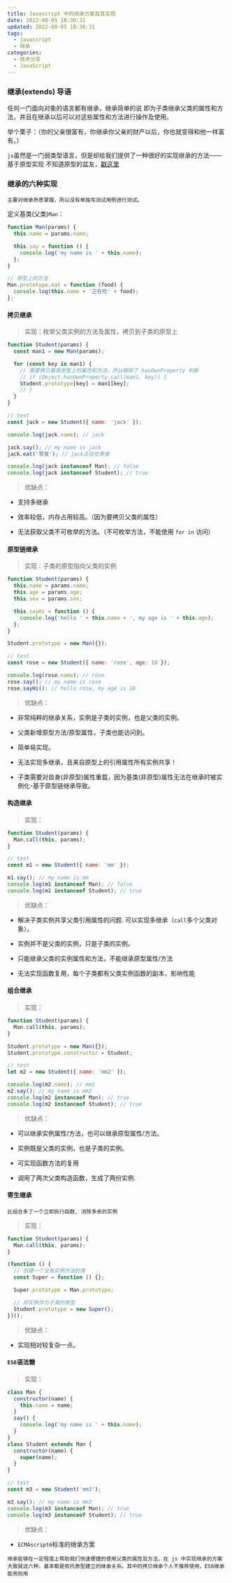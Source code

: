 ```yaml
---
title: Javascript 中的继承方案及其实现
date: 2022-08-05 18:30:31
updated: 2022-08-05 18:30:31
tags:
  - javascript
  - 继承
categories:
  - 技术分享
  - JavaScript
---
```


### 继承(extends) 导语

任何一门面向对象的语言都有继承，继承简单的说 即为子类继承父类的属性和方法，并且在继承以后可以对这些属性和方法进行操作及使用。

举个栗子：（你的父亲很富有，你继承你父亲的财产以后，你也就变得和他一样富有。）

`js`虽然是一门弱类型语言，但是却给我们提供了一种很好的实现继承的方法——基于原型实现 不知道原型的盆友，[戳这里](https://developer.mozilla.org/zh-CN/docs/Learn/JavaScript/Objects/Object_prototypes)

<!-- more -->

### 继承的六种实现

`主要对继承熟悉掌握，所以没有单独写测试用例进行测试。`

定义基类(父类)`Man`：

```javascript
function Man(params) {
  this.name = params.name;

  this.say = function () {
    console.log('my name is ' + this.name);
  };
}

// 原型上的方法
Man.prototype.eat = function (food) {
  console.log(this.name + '正在吃' + food);
};
```

#### 拷贝继承

> 实现：枚举父类实例的方法及属性，拷贝到子类的原型上

```javascript
function Student(params) {
  const man1 = new Man(params);

  for (const key in man1) {
    // 需要拷贝基类原型上的属性和方法，所以移除了 hasOwnProperty 判断
    // if (Object.hasOwnProperty.call(man1, key)) {
    Student.prototype[key] = man1[key];
    // }
  }
}

// test
const jack = new Student({ name: 'jack' });

console.log(jack.name); // jack

jack.say(); // my name is jack
jack.eat('零食'); // jack正在吃零食

console.log(jack instanceof Man); // false
console.log(jack instanceof Student); // true
```

> 优缺点：

- 支持多继承

- 效率较低，内存占用较高。（因为要拷贝父类的属性）

- 无法获取父类不可枚举的方法。（不可枚举方法，不能使用 `for in` 访问）

#### 原型链继承

> 实现：子类的原型指向父类的实例

```javascript
function Student(params) {
  this.name = params.name;
  this.age = params.age;
  this.sex = params.sex;

  this.sayHi = function () {
    console.log('hello ' + this.name + ', my age is ' + this.age);
  };
}

Student.prototype = new Man({});

// test
const rose = new Student({ name: 'rose', age: 18 });

console.log(rose.name); // rose
rose.say(); // my name is rose
rose.sayHi(); // hello rose, my age is 18
```

> 优缺点：

- 非常纯粹的继承关系，实例是子类的实例，也是父类的实例。

- 父类新增原型方法/原型属性，子类也能访问到。

- 简单易实现。

- 无法实现多继承，且来自原型上的引用属性所有实例共享！

- 子类需要对自身(非原型)属性重载，因为基类(非原型)属性无法在继承时被实例化-基于原型链继承导致。

#### 构造继承

> 实现：

```javascript
function Student(params) {
  Man.call(this, params);
}

// test
const m1 = new Student({ name: 'mm' });

m1.say(); // my name is mm
console.log(m1 instanceof Man); // false
console.log(m1 instanceof Student); // true
```

> 优缺点：

- 解决子类实例共享父类引用属性的问题. 可以实现多继承（`call`多个父类对象）。

- 实例并不是父类的实例，只是子类的实例。

- 只能继承父类的实例属性和方法，不能继承原型属性/方法

- 无法实现函数复用，每个子类都有父类实例函数的副本，影响性能

#### 组合继承

> 实现：

```javascript
function Student(params) {
  Man.call(this, params);
}

Student.prototype = new Man({});
Student.prototype.constructor = Student;

// test
let m2 = new Student({ name: 'mm2' });

console.log(m2.name); // mm2
m2.say(); // my name is mm2
console.log(m2 instanceof Man); // true
console.log(m2 instanceof Student); // true
```

> 优缺点：

- 可以继承实例属性/方法，也可以继承原型属性/方法。

- 实例既是父类的实例，也是子类的实例。

- 可实现函数方法的复用

- 调用了两次父类构造函数，生成了两份实例.

#### 寄生继承

`比组合多了一个立即执行函数, 消除多余的实例`

> 实现：

```javascript
function Student(params) {
  Man.call(this, params);
}

(function () {
  // 创建一个没有实例方法的类
  const Super = function () {};

  Super.prototype = Man.prototype;

  // 将实例作为子类的原型
  Student.prototype = new Super();
})();
```

> 优缺点：

- 实现相对较复杂一点。

#### `ES6`语法糖

> 实现：

```javascript
class Man {
  constructor(name) {
    this.name = name;
  }
  say() {
    console.log('my name is ' + this.name);
  }
}
class Student extends Man {
  constructor(name) {
    super(name);
  }
}

// test
const m3 = new Student('mm3');

m3.say(); // my name is mm3
console.log(m3 instanceof Man); // true
console.log(m3 instanceof Student); // true
```

> 优缺点：

- `ECMAscript6`标准的继承方案

`继承能够在一定程度上帮助我们快速便捷的使用父类的属性及方法，在 js 中实现继承的方案大致就这六种，基本都是依托原型建立的继承关系。其中的拷贝继承个人不推荐使用，ES6继承能用则用`
